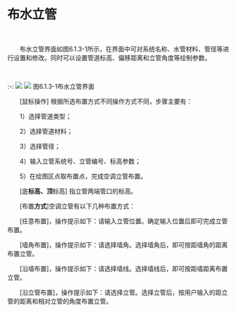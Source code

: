 # 布水立管
<br/>

&emsp;&emsp;布水立管界面如图6.1.3\-1所示，在界面中可对系统名称、水管材料、管径等进行设置和修改。同时可以设置管道标高、偏移距离和立管角度等绘制参数。

<br/>

:-: ![](images/231.png)    ![](images/232.png)
图6.1.3\-1布水立管界面
<br/>

&emsp;&emsp;[鼠标操作] 根据所选布置方式不同操作方式不同，步骤主要有：

&emsp;&emsp;1）选择管道类型；

&emsp;&emsp;2）选择管道材料；

&emsp;&emsp;3）选择管径；

&emsp;&emsp;4）输入立管系统号、立管编号、标高参数；

&emsp;&emsp;5）在绘图区点取布置点，完成空调立管布置。

&emsp;&emsp;[底****标高、顶****标高\] 指立管两端管口的标高。

&emsp;&emsp;[布置****方式****\]空调立管有以下几种布置方式：

&emsp;&emsp;[任意布置\]，操作提示如下：请输入立管位置。确定输入位置后即可完成立管布置。

&emsp;&emsp;[墙角布置\]，操作提示如下：请选择墙角。选择墙角后，即可按距墙角的距离布置立管。

&emsp;&emsp;[沿墙布置\]，操作提示如下：请选择墙线。选择墙线后，即可按距墙距离布置立管。

&emsp;&emsp;[沿立管布置\]，操作提示如下：请选择立管。选择立管后，按用户输入的距立管的距离和相对立管的角度布置立管。